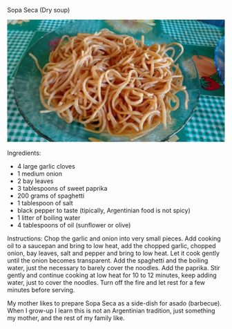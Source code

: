 Sopa Seca (Dry soup)

![sopa seca](sopa_seca.jpeg)

Ingredients:

* 4 large garlic cloves
* 1 medium onion
* 2 bay leaves
* 3 tablespoons of sweet paprika
* 200 grams of spaghetti
* 1 tablespoon of salt
* black pepper to taste (tipically, Argentinian food is not spicy)
* 1 litter of boiling water
* 4 tablespoons of oil (sunflower or olive)


Instructions:
Chop the garlic and onion into very small pieces. Add cooking oil to a saucepan and bring to low heat, add the chopped garlic, chopped onion, bay leaves, salt and pepper and bring to low heat. Let it cook gently until the onion becomes transparent. Add the spaghetti and the boiling water, just the necessary to barely cover the noodles. Add the paprika. Stir gently and continue cooking at low heat for 10 to 12 minutes, keep adding water, just to cover the noodles. Turn off the fire and let rest for a few minutes before serving.

My mother likes to prepare Sopa Seca as a side-dish for asado (barbecue). When I grow-up I learn this is not an Argentinian tradition, just something my mother, and the rest of my family like.
